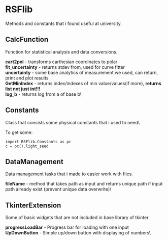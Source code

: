 # RSFlib
Methods and constants that i found useful at university.

## CalcFunction
Function for statistical analysis and data conversions. 

**cart2pol** - transforms carthesian coordinates to polar\
**fit_uncertainty** - returns stdev from, used for curve fitter\
**uncertainty** - some base analytics of measurement we used, can return, print and plot results\
**GetMinIndex** - returns index/indexes of min value/values(if more), **returns list not just int!!!**\
**log_b** - returns log from a of base b\

## Constants
Class that consists some physical constants that i used to need\

To get some:
```
import RSFlib.Constants as pc
c = pc().light_seed
```

## DataManagement
Data management tasks that i made to easier work with files.

**fileName** - method that takes path as input and returns unique path if input
    path already exist (prevent unique data overwrite)\

## TkinterExtension
Some of basic widgets that are not included in base library of tkinter

**progressLoadBar** - Progress bar for loading with one input\
**UpDownButton** - Simple up/down button with displaying of numbers\
